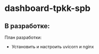 dashboard-tpkk-spb
===================

В разработке:
-------------

План разработки:
* Установить и настроить uvicorn и nginx
